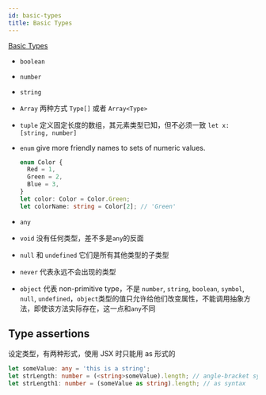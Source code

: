 ```yaml
---
id: basic-types
title: Basic Types
---
```


[Basic Types](http://www.typescriptlang.org/v2/docs/handbook/basic-types.html)

- `boolean`

- `number`

- `string`

- `Array` 两种方式 `Type[]` 或者 `Array<Type>`

- `tuple` 定义固定长度的数组，其元素类型已知，但不必须一致 `let x: [string, number]`

- `enum` give more friendly names to sets of numeric values.

  ```typescript
  enum Color {
    Red = 1,
    Green = 2,
    Blue = 3,
  }
  let color: Color = Color.Green;
  let colorName: string = Color[2]; // 'Green'
  ```

- `any`

- `void` 没有任何类型，差不多是`any`的反面

- `null` 和 `undefined` 它们是所有其他类型的子类型

- `never` 代表永远不会出现的类型

- `object` 代表 non-primitive type，不是 `number`, `string`, `boolean`, `symbol`, `null`, `undefined`，`object`类型的值只允许给他们改变属性，不能调用抽象方法，即使该方法实际存在，这一点和`any`不同

## Type assertions

设定类型，有两种形式，使用 JSX 时只能用 as 形式的

```typescript
let someValue: any = 'this is a string';
let strLength: number = (<string>someValue).length; // angle-bracket syntax
let strLength1: number = (someValue as string).length; // as syntax
```
